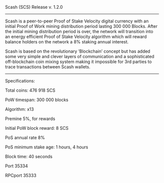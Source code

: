 Scash (SCS) Release v. 1.2.0

-----------------------------
Scash is a peer-to-peer Proof of Stake Velocity digital currency with an initial Proof of Work mining
distribution period lasting 300 000 Blocks. After the initial mining distribution period is over,
the network will transition into an energy efficient Proof of Stake Velocity algorithm which will
reward balance holders on the network a 8% staking annual interest.

Scash is based on the revolutionary ’Blockchain’ concept but has added some very simple and clever layers
of communication and a sophisticated off-blockchain coin mixing system making it impossible for 3rd parties
to trace transactions between Scash wallets.

-----------------------------
Specifications:

Total coins: 476 918 SCS

PoW timespan: 300 000 blocks

Algorithm: x13

Premine 5%, for rewards

Initial PoW block reward: 8 SCS

PoS annual rate 8%

PoS minimum stake age: 1 hours, 4 hours

Block time: 40 seconds

Port 35334

RPCport 35333
